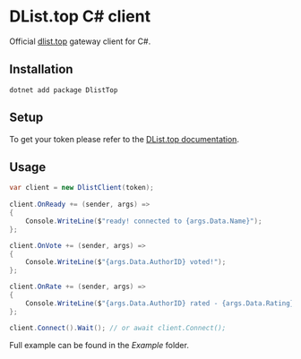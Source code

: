 ﻿# DList.top C# client
Official [dlist.top](https://dlist.top) gateway client for C#.


## Installation

`dotnet add package DlistTop`

## Setup

To get your token please refer to the [DList.top documentation](https://github.com/dlist-top/docs/wiki/Getting-started).


## Usage

```cs
var client = new DlistClient(token);
            
client.OnReady += (sender, args) =>
{
    Console.WriteLine($"ready! connected to {args.Data.Name}");
};

client.OnVote += (sender, args) =>
{
    Console.WriteLine($"{args.Data.AuthorID} voted!");
};

client.OnRate += (sender, args) =>
{
    Console.WriteLine($"{args.Data.AuthorID} rated - {args.Data.Rating} stars!");
};

client.Connect().Wait(); // or await client.Connect();
```

Full example can be found in the *Example* folder.
